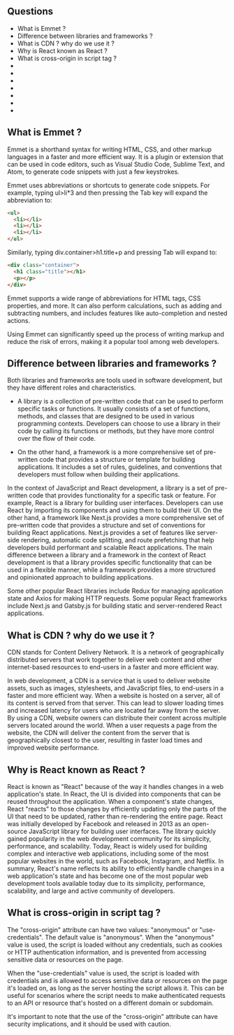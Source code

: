 ## Questions

- What is Emmet ?
- Difference between libraries and frameworks ?
- What is CDN ? why do we use it ?
- Why is React known as React ?
- What is cross-origin in script tag ?
-
-
-
-
-
-
-

## What is Emmet ?

Emmet is a shorthand syntax for writing HTML, CSS, and other markup languages in a faster and more efficient way. It is a plugin or extension that can be used in code editors, such as Visual Studio Code, Sublime Text, and Atom, to generate code snippets with just a few keystrokes.

Emmet uses abbreviations or shortcuts to generate code snippets. For example, typing ul>li\*3 and then pressing the Tab key will expand the abbreviation to:

```html
<ul>
  <li></li>
  <li></li>
  <li></li>
</ul>
```

Similarly, typing div.container>h1.title+p and pressing Tab will expand to:

```html
<div class="container">
  <h1 class="title"></h1>
  <p></p>
</div>
```

Emmet supports a wide range of abbreviations for HTML tags, CSS properties, and more. It can also perform calculations, such as adding and subtracting numbers, and includes features like auto-completion and nested actions.

Using Emmet can significantly speed up the process of writing markup and reduce the risk of errors, making it a popular tool among web developers.

## Difference between libraries and frameworks ?

Both libraries and frameworks are tools used in software development, but they have different roles and characteristics.

- A library is a collection of pre-written code that can be used to perform specific tasks or functions. It usually consists of a set of functions, methods, and classes that are designed to be used in various programming contexts. Developers can choose to use a library in their code by calling its functions or methods, but they have more control over the flow of their code.

- On the other hand, a framework is a more comprehensive set of pre-written code that provides a structure or template for building applications. It includes a set of rules, guidelines, and conventions that developers must follow when building their applications.

In the context of JavaScript and React development, a library is a set of pre-written code that provides functionality for a specific task or feature. For example, React is a library for building user interfaces. Developers can use React by importing its components and using them to build their UI.
On the other hand, a framework like Next.js provides a more comprehensive set of pre-written code that provides a structure and set of conventions for building React applications. Next.js provides a set of features like server-side rendering, automatic code splitting, and route prefetching that help developers build performant and scalable React applications.
The main difference between a library and a framework in the context of React development is that a library provides specific functionality that can be used in a flexible manner, while a framework provides a more structured and opinionated approach to building applications.

Some other popular React libraries include Redux for managing application state and Axios for making HTTP requests. Some popular React frameworks include Next.js and Gatsby.js for building static and server-rendered React applications.

## What is CDN ? why do we use it ?

CDN stands for Content Delivery Network. It is a network of geographically distributed servers that work together to deliver web content and other internet-based resources to end-users in a faster and more efficient way.

In web development, a CDN is a service that is used to deliver website assets, such as images, stylesheets, and JavaScript files, to end-users in a faster and more efficient way. When a website is hosted on a server, all of its content is served from that server. This can lead to slower loading times and increased latency for users who are located far away from the server.
By using a CDN, website owners can distribute their content across multiple servers located around the world. When a user requests a page from the website, the CDN will deliver the content from the server that is geographically closest to the user, resulting in faster load times and improved website performance.

## Why is React known as React ?

React is known as "React" because of the way it handles changes in a web application's state. In React, the UI is divided into components that can be reused throughout the application. When a component's state changes, React "reacts" to those changes by efficiently updating only the parts of the UI that need to be updated, rather than re-rendering the entire page.
React was initially developed by Facebook and released in 2013 as an open-source JavaScript library for building user interfaces. The library quickly gained popularity in the web development community for its simplicity, performance, and scalability. Today, React is widely used for building complex and interactive web applications, including some of the most popular websites in the world, such as Facebook, Instagram, and Netflix.
In summary, React's name reflects its ability to efficiently handle changes in a web application's state and has become one of the most popular web development tools available today due to its simplicity, performance, scalability, and large and active community of developers.

## What is cross-origin in script tag ?

The "cross-origin" attribute can have two values: "anonymous" or "use-credentials". The default value is "anonymous". When the "anonymous" value is used, the script is loaded without any credentials, such as cookies or HTTP authentication information, and is prevented from accessing sensitive data or resources on the page.

When the "use-credentials" value is used, the script is loaded with credentials and is allowed to access sensitive data or resources on the page it's loaded on, as long as the server hosting the script allows it. This can be useful for scenarios where the script needs to make authenticated requests to an API or resource that's hosted on a different domain or subdomain.

It's important to note that the use of the "cross-origin" attribute can have security implications, and it should be used with caution.
